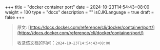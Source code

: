 +++
title = "docker container port"
date = 2024-10-23T14:54:43+08:00
weight = 100
type = "docs"
description = ""
isCJKLanguage = true
draft = false
+++

> 原文: [https://docs.docker.com/reference/cli/docker/container/port/](https://docs.docker.com/reference/cli/docker/container/port/)
>
> 收录该文档的时间：`2024-10-23T14:54:43+08:00`
